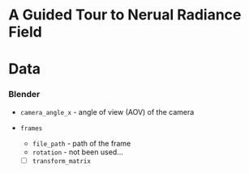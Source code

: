 # A Guided Tour to Nerual Radiance Field

# Data

### Blender

+ `camera_angle_x` - angle of view (AOV) of the camera

+ `frames`
  + `file_path` - path of the frame
  + `rotation` - not been used...
  + [ ] `transform_matrix`
